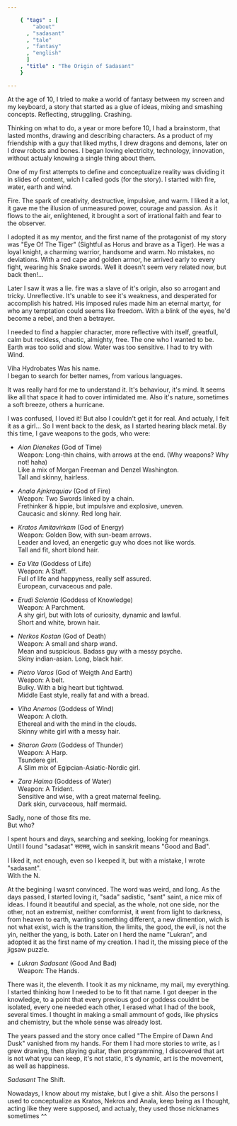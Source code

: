```yaml
--- 

    { "tags" : [
        "about"
      , "sadasant"
      , "tale"
      , "fantasy"
      , "english"
      ]
    , "title" : "The Origin of Sadasant"
    }

--- 
```


At the age of 10, I tried to make a world of fantasy between my screen and my keyboard, a story that started as a glue of ideas, mixing and smashing concepts. Reflecting, struggling. Crashing.

Thinking on what to do, a year or more before 10, I had a brainstorm, that lasted months, drawing and describing characters. As a product of my friendship with a guy that liked myths, I drew dragons and demons, later on I drew robots and bones. I began loving electricity, technology, innovation, without actualy knowing a single thing about them.

One of my first attempts to define and conceptualize reality was dividing it in slides of content, wich I called gods (for the story). I started with fire, water, earth and wind.

Fire. The spark of creativity, destructive, impulsive, and warm. I liked it a lot, it gave me the illusion of unmeasured power, courage and passion. As it flows to the air, enlightened, it brought a sort of irrational faith and fear to the observer.

I adopted it as my mentor, and the first name of the protagonist of my story was "Eye Of The Tiger" (Sightful as Horus and brave as a Tiger). He was a loyal knight, a charming warrior, handsome and warm. No mistakes, no deviations. With a red cape and golden armor, he arrived early to every fight, wearing his Snake swords. Well it doesn't seem very related now, but back then!...

Later I saw it was a lie. fire was a slave of it's origin, also so arrogant and tricky. Unreflective. It's unable to see it's weakness, and desperated for accomplish his hatred. His imposed rules made him an eternal martyr, for who any temptation could seems like freedom. With a blink of the eyes, he'd become a rebel, and then a betrayer.

I needed to find a happier character, more reflective with itself, greatfull, calm but reckless, chaotic, almighty, free. The one who I wanted to be. Earth was too solid and slow. Water was too sensitive. I had to try with Wind.

Viha Hydrobates Was his name.  
I began to search for better names, from various languages.

It was really hard for me to understand it. It's behaviour, it's mind. It seems like all that space it had to cover intimidated me. Also it's nature, sometimes a soft breeze, others a hurricane.

I was confused, I loved it! But also I couldn't get it for real. And actualy, I felt it as a girl... So I went back to the desk, as I started hearing black metal.
By this time, I gave weapons to the gods, who were:


- *Aion Dienekes* (God of Time)  
    Weapon: Long-thin chains, with arrows at the end. (Why weapons? Why not! haha)  
    Like a mix of Morgan Freeman and Denzel Washington.  
    Tall and skinny, hairless.

- *Anala Ajnkraquiav* (God of Fire)  
    Weapon: Two Swords linked by a chain.  
    Frethinker & hippie, but impulsive and explosive, uneven.  
    Caucasic and skinny. Red long hair.

- *Kratos Amitavirkam* (God of Energy)  
    Weapon: Golden Bow, with sun-beam arrows.  
    Leader and loved, an energetic guy who does not like words.  
    Tall and fit, short blond hair.

- *Ea Vita* (Goddess of Life)  
    Weapon: A Staff.  
    Full of life and happyness, really self assured.  
    European, curvaceous and pale.

- *Erudi Scientia* (Goddess of Knowledge)  
    Weapon: A Parchment.  
    A shy girl, but with lots of curiosity, dynamic and lawful.  
    Short and white, brown hair.

- *Nerkos Kostan* (God of Death)  
    Weapon: A small and sharp wand.  
    Mean and suspicious. Badass guy with a messy psyche.  
    Skiny indian-asian. Long, black hair.

- *Pietro Varos* (God of Weigth And Earth)  
    Weapon: A belt.  
    Bulky. With a big heart but tightwad.  
    Middle East style, really fat and with a bread.

- *Viha Anemos* (Goddess of Wind)  
    Weapon: A cloth.  
    Ethereal and with the mind in the clouds.  
    Skinny white girl with a messy hair.

- *Sharon Grom* (Goddess of Thunder)  
    Weapon: A Harp.  
    Tsundere girl.  
    A Slim mix of Egipcian-Asiatic-Nordic girl.

- *Zara Haima* (Goddess of Water)  
    Weapon: A Trident.  
    Sensitive and wise, with a great maternal feeling.  
    Dark skin, curvaceous, half mermaid.

Sadly, none of those fits me.  
But who?

I spent hours and days, searching and seeking, looking for meanings.  
Until I found "sadasat" सदसत्, wich in sanskrit means "Good and Bad".

I liked it, not enough, even so I keeped it, but with a mistake, I wrote "sadasant".  
With the N.

At the begining I wasnt convinced. The word was weird, and long. As the days passed, I started loving it, "sada" sadistic, "sant" saint, a nice mix of ideas. I found it beautiful and special, as the whole, not one side, nor the other, not an extremist, neither comformist, it went from light to darkness, from heaven to earth, wanting something different, a new dimention, wich is not what exist, wich is the transition, the limits, the good, the evil, is not the yin, neither the yang, is both. Later on I herd the name "Lukran", and adopted it as the first name of my creation. I had it, the missing piece of the jigsaw puzzle.

- *Lukran Sadasant* (Good And Bad)  
    Weapon: The Hands.

There was it, the eleventh.
I took it as my nickname, my mail, my everything. I started thinking how I needed to be to fit that name. I got deeper in the knowledge, to a point that every previous god or goddess couldnt be isolated, every one needed each other, I erased what I had of the book, several times. I thought in making a small ammount of gods, like physics and chemistry, but the whole sense was already lost.

The years passed and the story once called "The Empire of Dawn And Dusk" vanished from my hands. For them I had more stories to write, as I grew drawing, then playing guitar, then programming, I discovered that art is not what you can keep, it's not static, it's dynamic, art is the movement, as well as happiness.

*Sadasant* The Shift.

Nowadays, I know about my mistake, but I give a shit. Also the persons I used to conceptualize as Kratos, Nekros and Anala, keep being as I thought, acting like they were supposed, and actualy, they used those nicknames sometimes ^^

